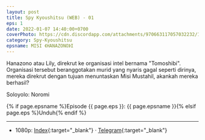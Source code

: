```yaml
---
layout: post
title: Spy Kyoushitsu (WEB) - 01
eps: 1
date: 2022-01-07 14:40:00+0700
coverPhoto: https://cdn.discordapp.com/attachments/970663117057032232/1061182688276533338/mpv-shot0181.jpg
category: Spy-Kyoushitsu
epsname: MISI 《HANAZONO》I
---
```


Hanazono atau Lily, direkrut ke organisasi intel bernama "Tomoshibi". Organisasi tersebut beranggotakan murid yang nyaris gagal seperti dirinya, mereka direkrut dengan tujuan menuntaskan Misi Mustahil, akankah mereka berhasil?

Soloyolo: Noromi

{% if page.epsname %}Episode {{ page.eps }}: {{ page.epsname }}{% elsif page.eps %}Unduh{% endif %}

---
- 1080p: [Index](https://proyek.a-1ddl.workers.dev/0:/Musim%20Dingin%202023/%5BWEB%5D/%5BGoTouchSomeGrass%5D%20Spy%20Kyoushitsu%20%5BWEB%5D%5B1080p%20AAC%5D/%5BGoTouchSomeGrass%5D%20Spy%20Kyoushitsu%20-%2001%20%5BWEB%5D%5B1080p%20AAC%5D%5B949566CB%5D.mkv){:target="_blank"} &middot; [Telegram](https://t.me/a1fansubweeklies/176){:target="_blank"}
